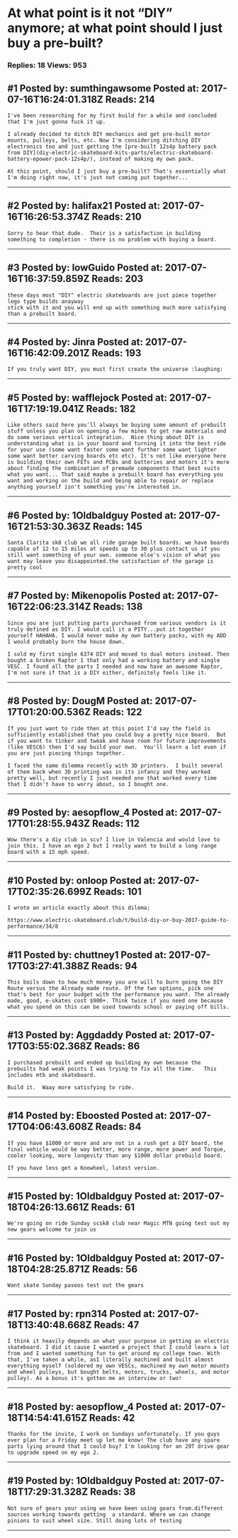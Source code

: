 # At what point is it not &ldquo;DIY&rdquo; anymore; at what point should I just buy a pre-built?

### Replies: 18 Views: 953

## \#1 Posted by: sumthingawsome Posted at: 2017-07-16T16:24:01.318Z Reads: 214

```
I've been researching for my first build for a while and concluded that I'm just gonna fuck it up.

I already decided to ditch DIY mechanics and get pre-built motor mounts, pulleys, belts, etc. Now I'm considering ditching DIY electronics too and just getting the [pre-built 12s4p battery pack from DIY](diy-electric-skateboard-kits-parts/electric-skateboard-battery-epower-pack-12s4p/), instead of making my own pack.

At this point, should I just buy a pre-built? That's essentially what I'm doing right now, it's just not coming put together...
```

---
## \#2 Posted by: halifax21 Posted at: 2017-07-16T16:26:53.374Z Reads: 210

```
Sorry to hear that dude.  Their is a satisfaction in building something to completion - there is no problem with buying a board.
```

---
## \#3 Posted by: lowGuido Posted at: 2017-07-16T16:37:59.859Z Reads: 203

```
these days most "DIY" electric skateboards are just piece together lego type builds anayway
stick with it and you will end up with something much more satisfying than a prebuilt board.
```

---
## \#4 Posted by: Jinra Posted at: 2017-07-16T16:42:09.201Z Reads: 193

```
If you truly want DIY, you must first create the universe :laughing:
```

---
## \#5 Posted by: wafflejock Posted at: 2017-07-16T17:19:19.041Z Reads: 182

```
Like others said here you'll always be buying some amount of prebuilt stuff unless you plan on opening a few mines to get raw materials and do some serious vertical integration.  Nice thing about DIY is understanding what is in your board and turning it into the best ride for your use (some want faster some want further some want lighter some want better carving boards etc etc). It's not like everyone here is building their own FETs and PCBs and batteries and motors it's more about finding the combination of premade components that best suits what you want... That said maybe a prebuilt board has everything you want and working on the build and being able to repair or replace anything yourself isn't something you're interested in.
```

---
## \#6 Posted by: 1Oldbaldguy Posted at: 2017-07-16T21:53:30.363Z Reads: 145

```
Santa Clarita sk8 club we all ride garage built boards. we have boards capable of 12 to 15 miles at speeds up to 30 plus contact us if you still want something of your own. someone else's vision of what you want may leave you disappointed.the satisfaction of the garage is pretty cool
```

---
## \#7 Posted by: Mikenopolis Posted at: 2017-07-16T22:06:23.314Z Reads: 138

```
Since you are just putting parts purchased from various vendors is it truly defined as DIY. I would call it a PITY...put it together yourself HAHAHA. I would never make my own battery packs, with my ADD I would probably burn the house down.

I sold my first single 6374 DIY and moved to dual motors instead. Then bought a broken Raptor 1 that only had a working battery and single VESC. I found all the parts I needed and now have an awesome Raptor, I'm not sure if that is a DIY either, definitely feels like it.
```

---
## \#8 Posted by: DougM Posted at: 2017-07-17T01:20:00.536Z Reads: 122

```
If you just want to ride then at this point I'd say the field is sufficiently established that you could buy a pretty nice board.  But if you want to tinker and tweak and have room for future improvements (like VESC6) then I'd say build your own.  You'll learn a lot even if you are just piecing things together.

I faced the same dilemma recently with 3D printers.  I built several of them back when 3D printing was in its infancy and they worked pretty well, but recently I just needed one that worked every time that I didn't have to worry about, so I bought one.
```

---
## \#9 Posted by: aesopflow_4 Posted at: 2017-07-17T01:28:55.943Z Reads: 112

```
Wow there's a diy club in scv? I live in Valencia and would love to join this. I have an ego 2 but I really want to build a long range board with a 15 mph speed.
```

---
## \#10 Posted by: onloop Posted at: 2017-07-17T02:35:26.699Z Reads: 101

```
I wrote an article exactly about this dilema;

https://www.electric-skateboard.club/t/build-diy-or-buy-2017-guide-to-performance/34/8
```

---
## \#11 Posted by: chuttney1 Posted at: 2017-07-17T03:27:41.388Z Reads: 94

```
This boils down to how much money you are will to burn going the DIY Route versus the Already made route. Of the two options, pick one that's best for your budget with the performance you want. The already made, good, e-skates cost $900+. Think twice if you need one because what you spend on this can be used towards school or paying off bills.
```

---
## \#13 Posted by: Aggdaddy Posted at: 2017-07-17T03:55:02.368Z Reads: 86

```
I purchased prebuilt and ended up building my own because the prebuilts had weak points I was trying to fix all the time.   This includes mtb and skateboard.

Build it.  Waay more satisfying to ride.
```

---
## \#14 Posted by: Eboosted Posted at: 2017-07-17T04:06:43.608Z Reads: 84

```
If you have $1000 or more and are not in a rush get a DIY board, the final vehicle would be way better, more range, more power and Torque, cooler looking, more longevity than any $1000 dollar prebuild board. 

If you have less get a Koowheel, latest version.
```

---
## \#15 Posted by: 1Oldbaldguy Posted at: 2017-07-18T04:26:13.661Z Reads: 61

```
We're going on ride Sunday scsk8 club near Magic MTN going test out my new gears welcome to join us
```

---
## \#16 Posted by: 1Oldbaldguy Posted at: 2017-07-18T04:28:25.871Z Reads: 56

```
Want skate Sunday paseos test out the gears
```

---
## \#17 Posted by: rpn314 Posted at: 2017-07-18T13:40:48.668Z Reads: 47

```
I think it heavily depends on what your purpose in getting an electric skateboard. I did it cause I wanted a project that I could learn a lot from and I wanted something fun to get around my college town. With that, I've taken a while, asI literally machined and built almost everything myself (soldered my own VESCs, machined my own motor mounts and wheel pulleys, but bought belts, motors, trucks, wheels, and motor pulley). As a bonus it's gotten me an interview or two!
```

---
## \#18 Posted by: aesopflow_4 Posted at: 2017-07-18T14:54:41.615Z Reads: 42

```
Thanks for the invite, I work on Sundays unfortunately. If you guys ever plan for a Friday meet up let me know! The club have any spare parts lying around that I could buy? I'm looking for an 29T drive gear to upgrade speed on my ego 2.
```

---
## \#19 Posted by: 1Oldbaldguy Posted at: 2017-07-18T17:29:31.328Z Reads: 38

```
Not sure of gears your using we have been using gears from.different sources working towards getting  a standard. Where we can change pinions to suit wheel size. Still doing lots of testing
```

---
